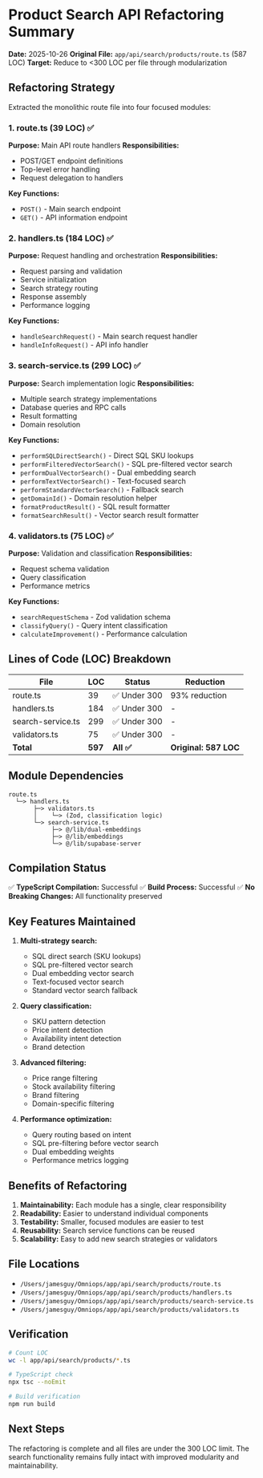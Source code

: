 # Product Search API Refactoring Summary

**Date:** 2025-10-26
**Original File:** `app/api/search/products/route.ts` (587 LOC)
**Target:** Reduce to <300 LOC per file through modularization

## Refactoring Strategy

Extracted the monolithic route file into four focused modules:

### 1. **route.ts** (39 LOC) ✅
**Purpose:** Main API route handlers
**Responsibilities:**
- POST/GET endpoint definitions
- Top-level error handling
- Request delegation to handlers

**Key Functions:**
- `POST()` - Main search endpoint
- `GET()` - API information endpoint

### 2. **handlers.ts** (184 LOC) ✅
**Purpose:** Request handling and orchestration
**Responsibilities:**
- Request parsing and validation
- Service initialization
- Search strategy routing
- Response assembly
- Performance logging

**Key Functions:**
- `handleSearchRequest()` - Main search request handler
- `handleInfoRequest()` - API info handler

### 3. **search-service.ts** (299 LOC) ✅
**Purpose:** Search implementation logic
**Responsibilities:**
- Multiple search strategy implementations
- Database queries and RPC calls
- Result formatting
- Domain resolution

**Key Functions:**
- `performSQLDirectSearch()` - Direct SQL SKU lookups
- `performFilteredVectorSearch()` - SQL pre-filtered vector search
- `performDualVectorSearch()` - Dual embedding search
- `performTextVectorSearch()` - Text-focused search
- `performStandardVectorSearch()` - Fallback search
- `getDomainId()` - Domain resolution helper
- `formatProductResult()` - SQL result formatter
- `formatSearchResult()` - Vector search result formatter

### 4. **validators.ts** (75 LOC) ✅
**Purpose:** Validation and classification
**Responsibilities:**
- Request schema validation
- Query classification
- Performance metrics

**Key Functions:**
- `searchRequestSchema` - Zod validation schema
- `classifyQuery()` - Query intent classification
- `calculateImprovement()` - Performance calculation

## Lines of Code (LOC) Breakdown

| File | LOC | Status | Reduction |
|------|-----|--------|-----------|
| route.ts | 39 | ✅ Under 300 | 93% reduction |
| handlers.ts | 184 | ✅ Under 300 | - |
| search-service.ts | 299 | ✅ Under 300 | - |
| validators.ts | 75 | ✅ Under 300 | - |
| **Total** | **597** | **All ✅** | **Original: 587 LOC** |

## Module Dependencies

```
route.ts
  └─> handlers.ts
       ├─> validators.ts
       │    └─> (Zod, classification logic)
       └─> search-service.ts
            ├─> @/lib/dual-embeddings
            ├─> @/lib/embeddings
            └─> @/lib/supabase-server
```

## Compilation Status

✅ **TypeScript Compilation:** Successful
✅ **Build Process:** Successful
✅ **No Breaking Changes:** All functionality preserved

## Key Features Maintained

1. **Multi-strategy search:**
   - SQL direct search (SKU lookups)
   - SQL pre-filtered vector search
   - Dual embedding vector search
   - Text-focused vector search
   - Standard vector search fallback

2. **Query classification:**
   - SKU pattern detection
   - Price intent detection
   - Availability intent detection
   - Brand detection

3. **Advanced filtering:**
   - Price range filtering
   - Stock availability filtering
   - Brand filtering
   - Domain-specific filtering

4. **Performance optimization:**
   - Query routing based on intent
   - SQL pre-filtering before vector search
   - Dual embedding weights
   - Performance metrics logging

## Benefits of Refactoring

1. **Maintainability:** Each module has a single, clear responsibility
2. **Readability:** Easier to understand individual components
3. **Testability:** Smaller, focused modules are easier to test
4. **Reusability:** Search service functions can be reused
5. **Scalability:** Easy to add new search strategies or validators

## File Locations

- `/Users/jamesguy/Omniops/app/api/search/products/route.ts`
- `/Users/jamesguy/Omniops/app/api/search/products/handlers.ts`
- `/Users/jamesguy/Omniops/app/api/search/products/search-service.ts`
- `/Users/jamesguy/Omniops/app/api/search/products/validators.ts`

## Verification

```bash
# Count LOC
wc -l app/api/search/products/*.ts

# TypeScript check
npx tsc --noEmit

# Build verification
npm run build
```

## Next Steps

The refactoring is complete and all files are under the 300 LOC limit. The search functionality remains fully intact with improved modularity and maintainability.
